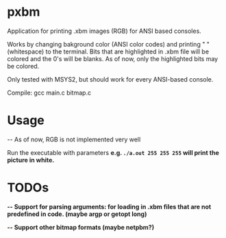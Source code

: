 # pxbm
Application for printing .xbm images (RGB) for ANSI based consoles.

Works by changing bakground color (ANSI color codes) and printing " " (whitespace) to the terminal.
Bits that are highlighted in .xbm file will be colored and the 0's will be blanks. As of now, only the highlighted bits
may be colored.

Only tested with MSYS2, but should work for every ANSI-based console.

Compile: gcc main.c bitmap.c

# Usage
-- As of now, RGB is not implemented very well


Run the executable with parameters <R> <G> <B> e.g. ```./a.out 255 255 255``` will print the picture in white. 

# TODOs
-- Support for parsing arguments: for loading in .xbm files that are not predefined in code. (maybe argp or getopt long)

-- Support other bitmap formats (maybe netpbm?)

